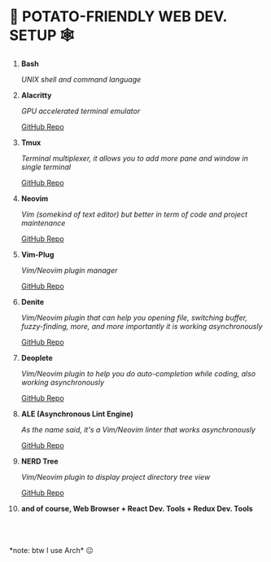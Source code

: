 # 🥔 POTATO-FRIENDLY WEB DEV. SETUP 🕸

1. **Bash**

   *UNIX shell and command language*

2. **Alacritty**

   *GPU accelerated terminal emulator*

   [GitHub Repo](https://github.com/alacritty/alacritty)

3. **Tmux**

   *Terminal multiplexer, it allows you to add more pane and window in single terminal*

   [GitHub Repo](https://github.com/tmux/tmux)

4. **Neovim**

   *Vim (somekind of text editor) but better in term of code and project maintenance*

   [GitHub Repo](https://github.com/neovim/neovim)

5. **Vim-Plug**

   *Vim/Neovim plugin manager*

   [GitHub Repo](https://github.com/junegunn/vim-plug)

6. **Denite**

   *Vim/Neovim plugin that can help you opening file, switching buffer, fuzzy-finding, more, and more importantly it is working asynchronously*

   [GitHub Repo](https://github.com/Shougo/denite.nvim)

7. **Deoplete**

   *Vim/Neovim plugin to help you do auto-completion while coding, also working asynchronously*

   [GitHub Repo](https://github.com/Shougo/deoplete.nvim)

8. **ALE (Asynchronous Lint Engine)**

   *As the name said, it's a Vim/Neovim linter that works asynchronously*

   [GitHub Repo](https://github.com/dense-analysis/ale)

9. **NERD Tree**

   *Vim/Neovim plugin to display project directory tree view*

   [GitHub Repo](https://github.com/preservim/nerdtree)

10. **and of course, Web Browser + React Dev. Tools + Redux Dev. Tools**
<br/>
<br/>
<br/>
*note: btw I use Arch* 😐
